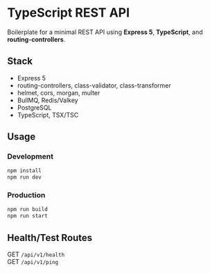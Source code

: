 # TypeScript REST API

Boilerplate for a minimal REST API using **Express 5**, **TypeScript**, and **routing-controllers**.

## Stack

* Express 5
* routing-controllers, class-validator, class-transformer
* helmet, cors, morgan, multer
* BullMQ, Redis/Valkey
* PostgreSQL
* TypeScript, TSX/TSC

## Usage

### Development

```bash
npm install
npm run dev
```

### Production

```bash
npm run build
npm run start
```

## Health/Test Routes

GET `/api/v1/health`  
GET `/api/v1/ping`
